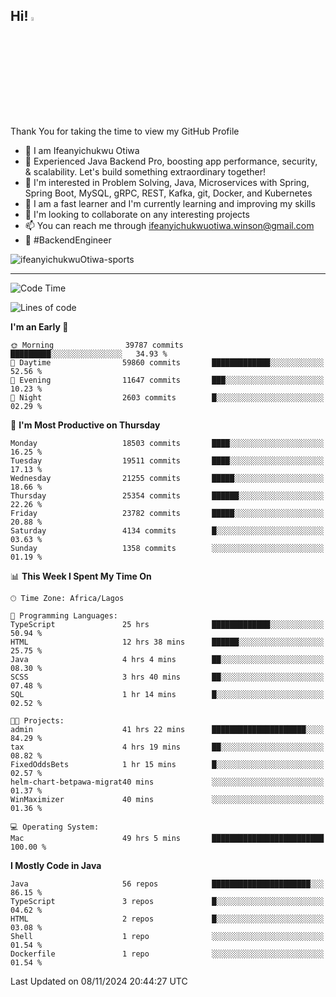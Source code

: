 <!-- BLOG-POST-LIST:START --><!-- BLOG-POST-LIST:END -->

## Hi! <img src="https://media.giphy.com/media/hvRJCLFzcasrR4ia7z/giphy.gif" width="4%"> 

Thank You for taking the time to view my GitHub Profile

- 👋 I am Ifeanyichukwu Otiwa
- 🚀 Experienced Java Backend Pro, boosting app performance, security, & scalability. Let's build something extraordinary together!
- 👀 I'm interested in Problem Solving, Java, Microservices with Spring, Spring Boot, MySQL, gRPC, REST, Kafka, git, Docker, and Kubernetes
- 🌱 I am a fast learner and I'm currently learning and improving my skills
- 💞️ I'm looking to collaborate on any interesting projects
- 📫 You can reach me through ifeanyichukwuotiwa.winson@gmail.com
- 🚀 #BackendEngineer

<p align="left" marginTop="10px"> <img src="https://komarev.com/ghpvc/?username=ifeanyichukwuOtiwa-sports&label=Profile%20views&color=0e75b6&style=for-the-badge" alt="ifeanyichukwuOtiwa-sports" /> </p>

***

<!--START_SECTION:waka-->
![Code Time](http://img.shields.io/badge/Code%20Time-3%2C117%20hrs%2054%20mins-blue)

![Lines of code](https://img.shields.io/badge/From%20Hello%20World%20I%27ve%20Written-28.4%20million%20lines%20of%20code-blue)

**I'm an Early 🐤** 

```text
🌞 Morning                39787 commits       █████████░░░░░░░░░░░░░░░░   34.93 % 
🌆 Daytime                59860 commits       █████████████░░░░░░░░░░░░   52.56 % 
🌃 Evening                11647 commits       ███░░░░░░░░░░░░░░░░░░░░░░   10.23 % 
🌙 Night                  2603 commits        █░░░░░░░░░░░░░░░░░░░░░░░░   02.29 % 
```
📅 **I'm Most Productive on Thursday** 

```text
Monday                   18503 commits       ████░░░░░░░░░░░░░░░░░░░░░   16.25 % 
Tuesday                  19511 commits       ████░░░░░░░░░░░░░░░░░░░░░   17.13 % 
Wednesday                21255 commits       █████░░░░░░░░░░░░░░░░░░░░   18.66 % 
Thursday                 25354 commits       ██████░░░░░░░░░░░░░░░░░░░   22.26 % 
Friday                   23782 commits       █████░░░░░░░░░░░░░░░░░░░░   20.88 % 
Saturday                 4134 commits        █░░░░░░░░░░░░░░░░░░░░░░░░   03.63 % 
Sunday                   1358 commits        ░░░░░░░░░░░░░░░░░░░░░░░░░   01.19 % 
```


📊 **This Week I Spent My Time On** 

```text
🕑︎ Time Zone: Africa/Lagos

💬 Programming Languages: 
TypeScript               25 hrs              █████████████░░░░░░░░░░░░   50.94 % 
HTML                     12 hrs 38 mins      ██████░░░░░░░░░░░░░░░░░░░   25.75 % 
Java                     4 hrs 4 mins        ██░░░░░░░░░░░░░░░░░░░░░░░   08.30 % 
SCSS                     3 hrs 40 mins       ██░░░░░░░░░░░░░░░░░░░░░░░   07.48 % 
SQL                      1 hr 14 mins        █░░░░░░░░░░░░░░░░░░░░░░░░   02.52 % 

🐱‍💻 Projects: 
admin                    41 hrs 22 mins      █████████████████████░░░░   84.29 % 
tax                      4 hrs 19 mins       ██░░░░░░░░░░░░░░░░░░░░░░░   08.82 % 
FixedOddsBets            1 hr 15 mins        █░░░░░░░░░░░░░░░░░░░░░░░░   02.57 % 
helm-chart-betpawa-migrat40 mins             ░░░░░░░░░░░░░░░░░░░░░░░░░   01.37 % 
WinMaximizer             40 mins             ░░░░░░░░░░░░░░░░░░░░░░░░░   01.36 % 

💻 Operating System: 
Mac                      49 hrs 5 mins       █████████████████████████   100.00 % 
```

**I Mostly Code in Java** 

```text
Java                     56 repos            ██████████████████████░░░   86.15 % 
TypeScript               3 repos             █░░░░░░░░░░░░░░░░░░░░░░░░   04.62 % 
HTML                     2 repos             █░░░░░░░░░░░░░░░░░░░░░░░░   03.08 % 
Shell                    1 repo              ░░░░░░░░░░░░░░░░░░░░░░░░░   01.54 % 
Dockerfile               1 repo              ░░░░░░░░░░░░░░░░░░░░░░░░░   01.54 % 
```




 Last Updated on 08/11/2024 20:44:27 UTC
<!--END_SECTION:waka-->

<!--
<p align="center">
![trophy](https://github-profile-trophy.vercel.app/?username=ifeanyichukwuOtiwa-sports&theme=onedark) (https://github.com/ryo-ma/github-profile-trophy)
</p>
-->

<!---
ifeanyi-otiwa/ifeanyi-otiwa is a ✨ special ✨ repository because its `README.md` (this file) appears on your GitHub profile.
You can click the Preview link to take a look at your changes.
--->
